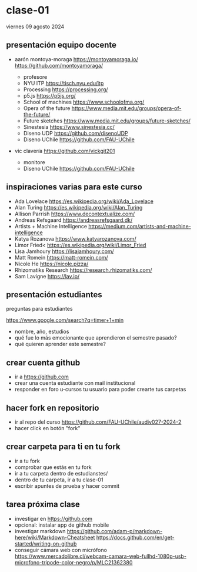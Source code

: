 # clase-01

viernes 09 agosto 2024

## presentación equipo docente

- aarón montoya-moraga <https://montoyamoraga.io/> <https://github.com/montoyamoraga/>

  - profesore
  - NYU ITP <https://tisch.nyu.edu/itp>
  - Processing <https://processing.org/>
  - p5.js <https://p5js.org/>
  - School of machines <https://www.schoolofma.org/>
  - Opera of the future <https://www.media.mit.edu/groups/opera-of-the-future/>
  - Future sketches <https://www.media.mit.edu/groups/future-sketches/>
  - Sinestesia <https://www.sinestesia.cc/>
  - Diseno UDP <https://github.com/disenoUDP>
  - Diseno UChile <https://github.com/FAU-UChile>

- vic clavería <https://github.com/vickgit201>

  - monitore
  - Diseno UChile <https://github.com/FAU-UChile>

## inspiraciones varias para este curso

- Ada Lovelace <https://es.wikipedia.org/wiki/Ada_Lovelace>
- Alan Turing <https://es.wikipedia.org/wiki/Alan_Turing>
- Allison Parrish <https://www.decontextualize.com/>
- Andreas Refsgaard <https://andreasrefsgaard.dk/>
- Artists + Machine Intelligence <https://medium.com/artists-and-machine-intelligence>
- Katya Rozanova <https://www.katyarozanova.com/>
- Limor Fried< <https://es.wikipedia.org/wiki/Limor_Fried>
- Lisa Jamhoury <https://lisajamhoury.com/>
- Matt Romein <https://matt-romein.com/>
- Nicole He <https://nicole.pizza/>
- Rhizomatiks Research <https://research.rhizomatiks.com/>
- Sam Lavigne <https://lav.io/>

## presentación estudiantes

preguntas para estudiantes

<https://www.google.com/search?q=timer+1+min>

- nombre, año, estudios
- qué fue lo más emocionante que aprendieron el semestre pasado?
- qué quieren aprender este semestre?

## crear cuenta github

- ir a <https://github.com>
- crear una cuenta estudiante con mail institucional
- responder en foro u-cursos tu usuario para poder crearte tus carpetas

## hacer fork en repositorio

- ir al repo del curso <https://github.com/FAU-UChile/audiv027-2024-2>
- hacer click en botón "fork"

## crear carpeta para ti en tu fork

- ir a tu fork
- comprobar que estás en tu fork
- ir a tu carpeta dentro de estudianstes/
- dentro de tu carpeta, ir a tu clase-01
- escribir apuntes de prueba y hacer commit

## tarea próxima clase

- investigar en <https://github.com>
- opcional: instalar app de github mobile
- investigar markdown <https://github.com/adam-p/markdown-here/wiki/Markdown-Cheatsheet> <https://docs.github.com/en/get-started/writing-on-github>
- conseguir cámara web con micrófono <https://www.mercadolibre.cl/webcam-camara-web-fullhd-1080p-usb-microfono-tripode-color-negro/p/MLC21362380>
